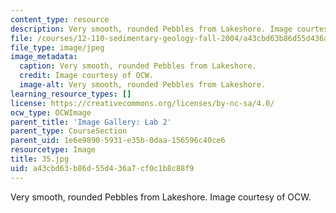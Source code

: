 ```yaml
---
content_type: resource
description: Very smooth, rounded Pebbles from Lakeshore. Image courtesy of OCW.
file: /courses/12-110-sedimentary-geology-fall-2004/a43cbd63b86d55d436a7cf0c1b8c88f9_35.jpg
file_type: image/jpeg
image_metadata:
  caption: Very smooth, rounded Pebbles from Lakeshore.
  credit: Image courtesy of OCW.
  image-alt: Very smooth, rounded Pebbles from Lakeshore.
learning_resource_types: []
license: https://creativecommons.org/licenses/by-nc-sa/4.0/
ocw_type: OCWImage
parent_title: 'Image Gallery: Lab 2'
parent_type: CourseSection
parent_uid: 1e6e9890-5931-e35b-0daa-156596c40ce6
resourcetype: Image
title: 35.jpg
uid: a43cbd63-b86d-55d4-36a7-cf0c1b8c88f9
---
```

Very smooth, rounded Pebbles from Lakeshore. Image courtesy of OCW.